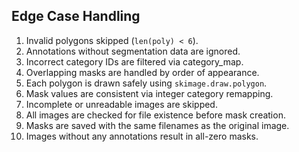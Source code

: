 ## Edge Case Handling
1. Invalid polygons skipped (`len(poly) < 6`).
2. Annotations without segmentation data are ignored.
3. Incorrect category IDs are filtered via category_map.
4. Overlapping masks are handled by order of appearance.
5. Each polygon is drawn safely using `skimage.draw.polygon`.
6. Mask values are consistent via integer category remapping.
7. Incomplete or unreadable images are skipped.
8. All images are checked for file existence before mask creation.
9. Masks are saved with the same filenames as the original image.
10. Images without any annotations result in all-zero masks.
